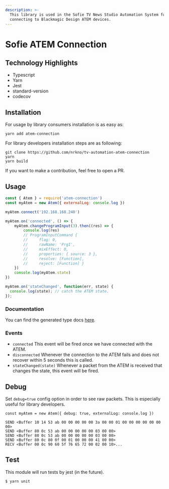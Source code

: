 ```yaml
---
description: >-
  This library is used in the Sofie TV News Studio Automation System for
  connecting to Blackmagic Design ATEM devices.
---
```


# Sofie ATEM Connection

## Technology Highlights

* Typescript
* Yarn
* Jest
* standard-version
* codecov

## Installation

For usage by library consumers installation is as easy as:

```text
yarn add atem-connection
```

For library developers installation steps are as following:

```text
git clone https://github.com/nrkno/tv-automation-atem-connection
yarn
yarn build
```

If you want to make a contribution, feel free to open a PR.

## Usage

```javascript
const { Atem } = require('atem-connection')
const myAtem = new Atem({ externalLog: console.log })

myAtem.connect('192.168.168.240')

myAtem.on('connected', () => {
    myAtem.changeProgramInput(3).then((res) => {
        console.log(res)
        // ProgramInputCommand {
        //     flag: 0,
        //     rawName: 'PrgI',
        //     mixEffect: 0,
        //     properties: { source: 3 },
        //     resolve: [Function],
        //     reject: [Function] }
    })
    console.log(myAtem.state)
})

myAtem.on('stateChanged', function(err, state) {
  console.log(state); // catch the ATEM state.
});
```

### Documentation

You can find the generated type docs [here](https://nrkno.github.io/tv-automation-atem-connection/).

### Events

* `connected` This event will be fired once we have connected with the ATEM.
* `disconnected` Whenever the connection to the ATEM fails and does not recover within 5 seconds this is called.
* `stateChanged(state)` Whenever a packet from the ATEM is received that changes the state, this event will be fired.

## Debug

Set `debug=true` config option in order to see raw packets. This is especially useful for library developers.

```text
const myAtem = new Atem({ debug: true, externalLog: console.log })
```

```text
SEND <Buffer 10 14 53 ab 00 00 00 00 00 3a 00 00 01 00 00 00 00 00 00 00>
SEND <Buffer 80 0c 53 ab 00 00 00 00 00 03 00 00>
SEND <Buffer 80 0c 53 ab 00 00 00 00 00 03 00 00>
SEND <Buffer 80 0c 80 0f 00 01 00 00 00 41 00 00>
RECV <Buffer 00 0c 90 60 5f 76 65 72 00 02 00 10>...
```

## Test

This module will run tests by jest \(in the future\).

```text
$ yarn unit
```

